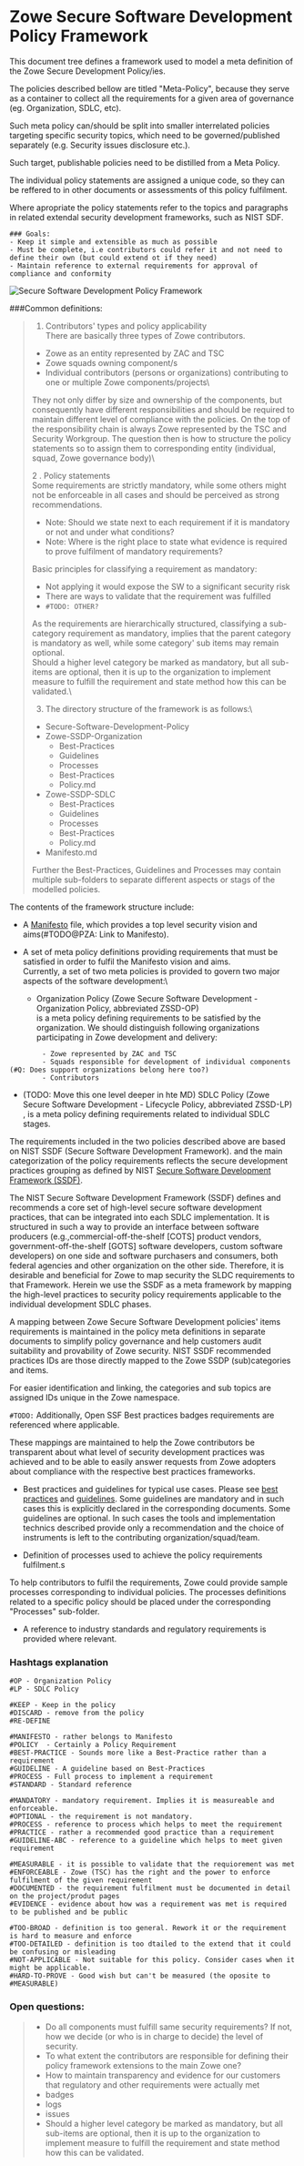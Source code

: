 # Zowe Secure Software Development Policy Framework

This document tree defines a framework used to model a meta definition of the Zowe Secure Development Policy/ies.

The policies described bellow are titled "Meta-Policy", because they serve as a container to collect all the requirements for a given area of governance (eg. Organization, SDLC, etc).

Such meta policy can/should be split into smaller interrelated policies targeting specific security topics, which need to be governed/published separately (e.g. Security issues disclosure etc.).

Such target, publishable policies need to be distilled from a Meta Policy.

The individual policy statements are assigned a unique code, so they can be reffered to in other documents or assessments of this policy fulfilment.

Where apropriate the policy statements refer to the topics and paragraphs in related extendal security development frameworks, such as NIST SDF.

```
### Goals:
- Keep it simple and extensible as much as possible
- Must be complete, i.e contributors could refer it and not need to define their own (but could extend ot if they need)
- Maintain reference to external requirements for approval of compliance and conformity
```

![Secure Software Development Policy Framework](img/SecurityPolicyFramework.png)

###Common definitions:
> 1. Contributors' types and policy applicability\
> There are basically three types of Zowe contributors.
>- Zowe as an entity represented by ZAC and TSC 
>- Zowe squads owning component/s
>- Individual contributors (persons or organizations) contributing to one or multiple Zowe components/projects\
> 
 > They not only differ by size and ownership of the components, but consequently have different responsibilities
 > and should be required to maintain different level of compliance with the policies.
 > On the top of the responsibility chain is always Zowe represented by the TSC and Security Workgroup.
 > The question then is how to structure the policy statements so to assign them to corresponding entity (individual, squad, Zowe governance body)\
> 
> 2 . Policy statements\
>Some requirements are strictly mandatory, while some others might not be enforceable in all cases and should be perceived as strong recommendations.
>
>* Note: Should we state next to each requirement if it is mandatory or not and under what conditions?
>* Note: Where is the right place to state what evidence is required to prove fulfilment of mandatory requirements?
>
>Basic principles for classifying a requirement as mandatory:
>
>* Not applying it would expose the SW to a significant security risk
>* There are ways to validate that the requirement was fulfilled
>* ```#TODO: OTHER?```
>
>As the requirements are hierarchically structured, classifying a sub-category requirement as mandatory, implies that the parent category is mandatory as well, while some category' sub items may remain optional.\
>Should a higher level category be marked as mandatory, but all sub-items are optional, then it is up to the organization to implement measure to fulfill the requirement and state method how this can be validated.\
> 
> 3. The directory structure of the framework is as follows:\
>- Secure-Software-Development-Policy
>  - Zowe-SSDP-Organization
>     - Best-Practices
>     - Guidelines
>     - Processes
>     - Best-Practices
>     - Policy.md
>  - Zowe-SSDP-SDLC
>    - Best-Practices
>    - Guidelines
>    - Processes
>    - Best-Practices
>    - Policy.md
>  - Manifesto.md
>
>Further the Best-Practices, Guidelines and Processes may contain multiple sub-folders to separate different aspects or stags of the modelled policies. 

The contents of the framework structure include:
- A [Manifesto](./Manifesto.md) file, which provides a top level security vision and aims(#TODO@PZA: Link to Manifesto).

- A set of meta policy definitions providing requirements that must be satisfied in order to fulfil the Manifesto vision and aims.\
Currently, a set of two meta policies is provided to govern two major aspects of the software development:\

    - Organization Policy (Zowe Secure Software Development - Organization Policy, abbreviated ZSSD-OP)\
  is a meta policy defining requirements to be satisfied by the organization. We should distinguish following organizations participating in Zowe development and delivery:
```
        - Zowe represented by ZAC and TSC
        - Squads responsible for development of individual components (#Q: Does support organizations belong here too?)
        - Contributors
```
  - (TODO: Move this one level deeper in hte MD) SDLC Policy (Zowe Secure Software Development - Lifecycle Policy, abbreviated ZSSD-LP)\
  , is a meta policy defining requirements related to individual SDLC stages. 

The requirements included in the two policies described above are based on NIST SSDF (Secure Software Development Framework). 
and the main categorization of the policy requirements reflects the secure development practices grouping as defined by NIST [Secure Software Development Framework (SSDF)](https://csrc.nist.gov/Projects/ssdf).

The NIST Secure Software Development Framework (SSDF) defines and recommends a core set of high-level secure software development practices, that can be integrated into each SDLC implementation.
It is structured in such a way to provide an interface between software producers (e.g.,commercial-off-the-shelf [COTS] product vendors,
government-off-the-shelf [GOTS] software developers, custom software developers) on one side and software purchasers and consumers,
both federal agencies and other organization on the other side. Therefore, it is desirable and beneficial for Zowe to map security the SLDC requirements to that Framework.
Herein we use the SSDF as a meta framework by mapping the high-level practices to security policy requirements applicable to the individual development SDLC phases.

A mapping between Zowe Secure Software Development policies' items requirements is maintained in the policy meta definitions in separate documents to simplify policy governance and help customers
audit suitability and provability of Zowe security. NIST SSDF recommended practices IDs are those directly mapped to the Zowe SSDP (sub)categories and items.

For easier identification and linking, the categories and sub topics are assigned IDs unique in the Zowe namespace.

```#TODO:``` 
Additionally, Open SSF Best practices badges requirements are referenced where applicable.

These mappings are maintained to help the Zowe contributors be transparent about what level of security development practices was achieved
and to be able to easily answer requests from Zowe adopters about compliance with the respective best practices frameworks.

- Best practices and guidelines for typical use cases.
  Please see [best practices](./Best-Practices/best-practices.md) and [guidelines](./Guidelines/guidelines.md). Some guidelines are mandatory and in such cases this is explicitly declared in the corresponding documents. Some guidelines are optional. In such cases the tools and implementation technics described provide only a recommendation and the choice of instruments is
  left to the contributing organization/squad/team.

- Definition of processes used to achieve the policy requirements fulfilment.s

To help contributors to fulfil the requirements, Zowe could provide sample
processes corresponding to individual policies. The processes definitions related to a specific policy should be placed 
under the corresponding "Processes" sub-folder.


- A reference to industry standards and regulatory requirements is provided where relevant.

<span style="display: none">#TODO@PZA: Provide links to the BPs, Guidelines and other related documents.</span>


### Hashtags explanation

```
#OP - Organization Policy
#LP - SDLC Policy

#KEEP - Keep in the policy 
#DISCARD - remove from the policy
#RE-DEFINE

#MANIFESTO - rather belongs to Manifesto 
#POLICY  - Certainly a Policy Requirement
#BEST-PRACTICE - Sounds more like a Best-Practice rather than a requirement
#GUIDELINE - A guideline based on Best-Practices
#PROCESS - Full process to implement a requirement
#STANDARD - Standard reference

#MANDATORY - mandatory requirement. Implies it is measureable and enforceable.
#OPTIONAL - the requirement is not mandatory. 
#PROCESS - reference to process which helps to meet the requirement 
#PRACTICE - rather a recommended good practice than a requirement
#GUIDELINE-ABC - reference to a guideline which helps to meet given requirement 

#MEASURABLE - it is possible to validate that the requiorement was met
#ENFORCEABLE - Zowe (TSC) has the right and the power to enforce fulfilment of the given requirement 
#DOCUMENTED - the requirement fulfilment must be documented in detail on the project/produt pages 
#EVIDENCE - evidence about how was a requirement was met is required to be published and be public

#TOO-BROAD - definition is too general. Rework it or the requirement is hard to measure and enforce 
#TOO-DETAILED - definition is too dtailed to the extend that it could be confusing or misleading 
#NOT-APPLICABLE - Not suitable for this policy. Consider cases when it might be applicable.
#HARD-TO-PROVE - Good wish but can't be measured (the oposite to #MEASURABLE) 
```

### Open questions:
>- Do all components must fulfill same security requirements? If not, how we decide (or who is in charge to decide) the level of security.
>- To what extent the contributors are responsible for defining their policy framework extensions to the main Zowe one? 
>- How to maintain transparency and evidence for our customers that regulatory and other requirements were actually met
>  - badges 
>  - logs
>  - issues 
>- Should a higher level category be marked as mandatory, but all sub-items are optional, then it is up to the organization to implement measure to fulfill the requirement and state method how this can be validated.

